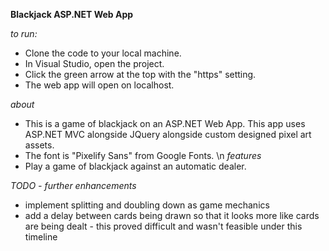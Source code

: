 **Blackjack ASP.NET Web App**

*to run:*
- Clone the code to your local machine.
- In Visual Studio, open the project. 
- Click the green arrow at the top with the "https" setting. 
- The web app will open on localhost. 

*about*

- This is a game of blackjack on an ASP.NET Web App. This app uses ASP.NET MVC alongside JQuery alongside custom designed pixel art assets.
- The font is "Pixelify Sans" from Google Fonts.
   \n *features*
- Play a game of blackjack against an automatic dealer.
 
*TODO - further enhancements*

 - implement splitting and doubling down as game mechanics
 - add a delay between cards being drawn so that it looks more like cards are being dealt - this proved difficult and wasn't feasible under this timeline
   

